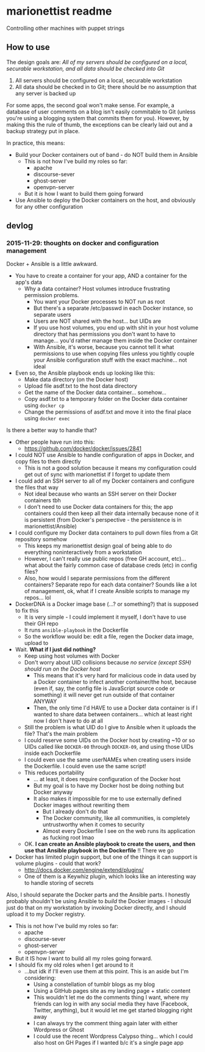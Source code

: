# marionettist readme

Controlling other machines with puppet strings

## How to use

The design goals are: *All of my servers should be configured on a local, securable workstation, and all data should be checked into Git*

1. All servers should be configured on a local, securable workstation
2. All data should be checked in to Git; there should be no assumption that any server is backed up

For some apps, the second goal won't make sense. For example, a database of user comments on a blog isn't easily commitable to Git (unless you're using a blogging system that commits them for you). However, by making this the rule of thumb, the exceptions can be clearly laid out and a backup strategy put in place.

In practice, this means: 

- Build your Docker containers out of band - do NOT build them in Ansible
    - This is not how I've build my roles so far: 
        - apache
        - discourse-sever
        - ghost-server
        - openvpn-server
    - But it *is* how I want to build them going forward
- Use Ansible to deploy the Docker containers on the host, and obviously for any other configuration

## devlog

### 2015-11-29: thoughts on docker and configuration management

Docker + Ansible is a little awkward. 

- You have to create a container for your app, AND a container for the app's data
    - Why a data container? Host volumes introduce frustrating permission problems. 
        - You want your Docker processes to NOT run as root
        - But there's a separate /etc/passwd in each Docker instance, so separate users
        - Users are NOT shared with the host... but UIDs are
        - If you use host volumes, you end up with shit in your host volume directory that has permissions you don't want to have to manage... you'd rather manage them inside the Docker container
        - With Ansible, it's worse, because you cannot tell it what permissions to use when copying files unless you tightly couple your Ansible configuration stuff with the exact machine... not ideal
- Even so, the Ansible playbook ends up looking like this:
    - Make data directory (on the Docker host)
    - Upload file asdf.txt to the host data directory
    - Get the name of the Docker data container... somehow...
    - Copy asdf.txt to a temporary folder on the Docker data container using `docker cp`
    - Change the permissions of asdf.txt and move it into the final place using `docker exec` 

Is there a better way to handle that? 

- Other people have run into this:
    - <https://github.com/docker/docker/issues/2841>
- I could NOT use Ansible to handle configuration of apps in Docker, and copy files to them directly
    - This is not a good solution because it means my configuration could get out of sync with marionettist if I forget to update them 
- I could add an SSH server to all of my Docker containers and configure the files that way
    - Not ideal because who wants an SSH server on their Docker containers tbh
    - I don't need to use Docker data containers for this; the app containers could then keep all their data internally because none of it is persistent (from Docker's perspective - the persistence is in marionettist/Ansible)
- I could configure my Docker data containers to pull down files from a Git repository somehow
    - This keeps my marionettist design goal of being able to do everything noninteractively from a workstation
    - However, I can't really use public repos (free GH account, etc)... what about the fairly common case of database creds (etc) in config files?
    - Also, how would I separate permissions from the different containers? Separate repo for each data container? Sounds like a lot of management, ok, what if I create Ansible scripts to manage my repos... lol
- DockerDNA is a Docker image base (...? or something?) that is supposed to fix this
    - It is very simple - I could implement it myself, I don't have to use their GH repo
    - It runs `ansible-playbook` in the Dockerfile
    - So the workflow would be: edit a file, regen the Docker data image, upload to 
- Wait. **What if I just did nothing?**
    - Keep using host volumes with Docker
    - Don't worry about UID collisions because *no service (except SSH) should run on the Docker host*
        - This means that it's very hard for malicious code in data used by a Docker container to infect another container/the host, because (even if, say, the config file is JavaScript source code or something) it will never get run outside of that container ANYWAY
        - Then, the only time I'd HAVE to use a Docker data container is if I wanted to share data between containers... which at least right now I don't have to do at all
    - Still the problem is what UID do I give to Ansible when it uploads the file? That's the main problem 
    - I could reserve some UIDs on the Docker host by creating ~10 or so UIDs called like `DOCKER-00` through `DOCKER-09`, and using those UIDs inside each Dockerfile
    - I could even use the same userNAMEs when creating users inside the Dockerfile. I could even use the same script! 
    - This reduces portability
        - ... at least, it does require configuration of the Docker host
        - But my goal is to have my Docker host be doing nothing but Docker anyway
        - It also makes it impossible for me to use externally defined Docker images without rewriting them
            - But I already don't do that
            - The Docker community, like all communities, is completely untrustworthy when it comes to security
            - Almost every Dockerfile I see on the web runs its application as fucking root lmao
    - OK. **I can create an Ansible playbook to create the users, and then use that Ansible playbook in the Dockerfile** !! There we go
- Docker has limited plugin support, but one of the things it can support is volume plugins - could that work?
    - <http://docs.docker.com/engine/extend/plugins/>
    - One of them is a Keywhiz plugin, which looks like an interesting way to handle storing of secrets

Also, I should separate the Docker parts and the Ansible parts. I honestly probably shouldn't be using Ansible to *build* the Docker images - I should just do that on my workstation by invoking Docker directly, and I should upload it to my Docker registry.

- This is not how I've build my roles so far: 
    - apache
    - discourse-sever
    - ghost-server
    - openvpn-server
- But it IS how I want to build all my roles going forward. 
- I should fix my old roles when I get around to it
    - ...but idk if I'll even use them at this point. This is an aside but I'm considering:
        - Using a constellation of tumblr blogs as my blog
        - Using a GitHub pages site as my landing page + static content
        - This wouldn't let me do the comments thing I want, where my friends can log in with any social media they have (Facebook, Twitter, anything), but it would let me get started blogging right away
        - I can always try the comment thing again later with either Wordpress or Ghost
        - I could use the recent Wordpress Calypso thing... which I could also host on GH Pages if I wanted b/c it's a single page app




